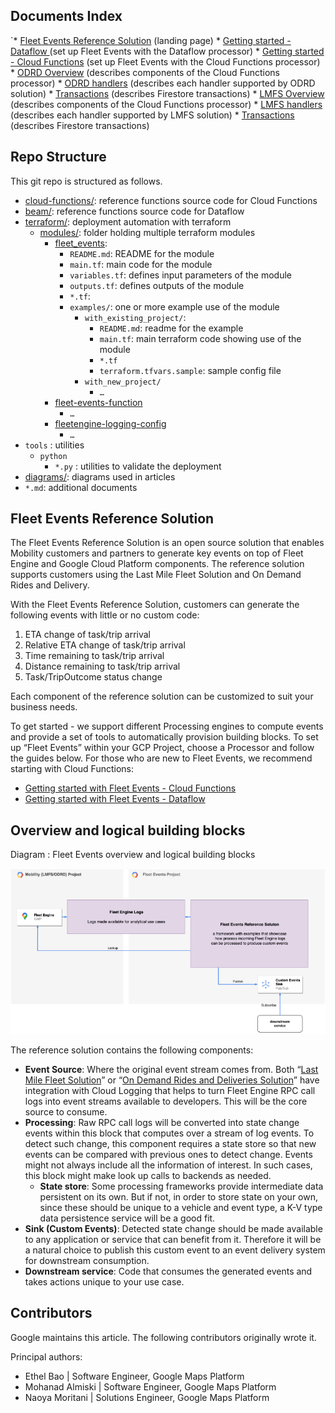 ## **Documents Index**

`* [Fleet Events Reference Solution](./README.md) (landing page)
    * [Getting started - Dataflow ](./beam/README.md)(set up Fleet Events with the Dataflow processor)
    * [Getting started - Cloud Functions](./cloud-functions/README.md) (set up Fleet Events with the Cloud Functions processor)
        * [ODRD Overview](./cloud-functions/src/main/java/com/google/fleetevents/odrd/README.md) (describes components of the Cloud Functions processor)
            * [ODRD handlers](./cloud-functions/src/main/java/com/google/fleetevents/odrd/handlers/README.md) (describes each handler supported by ODRD solution)
            * [Transactions](./cloud-functions/src/main/java/com/google/fleetevents/odrd/transactions/README.md) (describes Firestore transactions)
        * [LMFS Overview](./cloud-functions/src/main/java/com/google/fleetevents/lmfs/README.md) (describes components of the Cloud Functions processor)
            * [LMFS handlers](./cloud-functions/src/main/java/com/google/fleetevents/lmfs/handlers/README.md) (describes each handler supported by LMFS solution)
            * [Transactions](./cloud-functions/src/main/java/com/google/fleetevents/lmfs/transactions/README.md) (describes Firestore transactions)

## **Repo Structure**

This git repo is structured as follows.

* [cloud-functions/](./cloud-functions/): reference functions source code for Cloud Functions
* [beam/](./beam/): reference functions source code for Dataflow
* [terraform/](./terraform/): deployment automation with terraform
    * [modules/](./terraform/modules/): folder holding multiple terraform modules
        * [fleet_events](./terraform/modules/fleet-events/):
            * `README.md`: README for the module
            * `main.tf`: main code for the module
            * `variables.tf`: defines input parameters of the module
            * `outputs.tf`: defines outputs of the module
            * `*.tf`:
            * `examples/`: one or more example use of the module
                * `with_existing_project/`:
                    * `README.md`: readme for the example
                    * `main.tf`: main terraform code showing use of the module
                    * `*.tf`
                    * `terraform.tfvars.sample`: sample config file
                * `with_new_project/`
                    * `…`
        * [fleet-events-function](./terraform/modules/fleet-events-function)
            * `…`
        * [fleetengine-logging-config](./terraform/modules/fleetengine-logging-config)
            * `…`
* `tools` : utilities
    * `python`
        * `*.py` : utilities to validate the deployment
* [diagrams/](./diagrams/): diagrams used in articles
* `*.md`: additional documents

## **Fleet Events Reference Solution**

The Fleet Events Reference Solution is an open source solution that enables Mobility customers and partners to generate key events on top of Fleet Engine and Google Cloud Platform components. The reference solution supports customers using the Last Mile Fleet Solution and On Demand Rides and Delivery.

With the Fleet Events Reference Solution, customers can generate the following events with little or no custom code:

1. ETA change of task/trip arrival
2. Relative ETA change of task/trip arrival
3. Time remaining to task/trip arrival
4. Distance remaining to task/trip arrival
5. Task/TripOutcome status change

Each component of the reference solution can be customized to suit your business needs.

To get started - we support different Processing engines to compute events and provide a set of tools to automatically provision building blocks. To set up “Fleet Events” within your GCP Project, choose a Processor and follow the guides below. For those who are new to Fleet Events, we recommend starting with Cloud Functions:

* [Getting started with Fleet Events - Cloud Functions](./cloud-functions/README.md)
* [Getting started with Fleet Events - Dataflow](./beam/README.md)

## **Overview and logical building blocks**

Diagram : Fleet Events overview and logical building blocks

![alt_text](./diagrams/logical_blocks.png "logical blocks")

The reference solution contains the following components:

* **Event Source**: Where the original event stream comes from. Both “[Last Mile Fleet Solution](https://developers.google.com/maps/documentation/transportation-logistics/last-mile-fleet-solution)” or “[On Demand Rides and Deliveries Solution](https://developers.google.com/maps/documentation/transportation-logistics/on-demand-rides-deliveries-solution)” have integration with Cloud Logging that helps to turn Fleet Engine RPC call logs into event streams available to developers. This will be the core source to consume.
* **Processing**: Raw RPC call logs will be converted into state change events within this block that computes over a stream of log events. To detect such change, this component requires a state store so that new events can be compared with previous ones to detect change. Events might not always include all the information of interest. In such cases, this block might make look up calls to backends as needed.
    * **State store**: Some processing frameworks provide intermediate data persistent on its own. But if not, in order to store state on your own, since these should be unique to a vehicle and event type, a K-V type data persistence service will be a good fit.
* **Sink (Custom Events)**: Detected state change should be made available to any application or service that can benefit from it. Therefore it will be a natural choice to publish this custom event to an event delivery system for downstream consumption.
* **Downstream service**: Code that consumes the generated events and takes actions unique to your use case.

## Contributors

Google maintains this article. The following contributors originally wrote it.

Principal authors:

* Ethel Bao | Software Engineer, Google Maps Platform
* Mohanad Almiski | Software Engineer, Google Maps Platform
* Naoya Moritani | Solutions Engineer, Google Maps Platform
